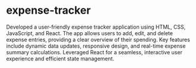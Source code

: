 # expense-tracker
Developed a user-friendly expense tracker application using HTML, CSS, JavaScript, and React. The app allows users to add, edit, and delete expense entries, providing a clear overview of their spending. Key features include dynamic data updates, responsive design, and real-time expense summary calculations. Leveraged React for a seamless, interactive user experience and efficient state management.
